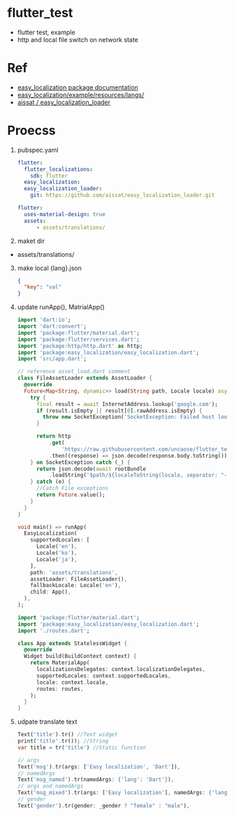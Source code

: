 # flutter_test
- flutter test, example
- http and local file switch on network state

# Ref
- [easy_localization package documentation](https://pub.dev/documentation/easy_localization/latest/)
- [easy_localization/example/resources/langs/](https://github.com/aissat/easy_localization/blob/master/example/resources/langs/)
- [aissat / easy_localization_loader](https://github.com/aissat/easy_localization_loader)

# Proecss
1. pubspec.yaml
    ```yaml
    flutter:
      flutter_localizations:
        sdk: flutter
      easy_localization:
      easy_localization_loader:
        git: https://github.com/aissat/easy_localization_loader.git

    flutter:
      uses-material-design: true
      assets:
          - assets/translations/
    ```
2. maket dir
-   assets/translations/
3. make local {lang}.json
    ```json
    {
      "key": "val"
    }
    ```
4. update runApp(), MatrialApp()
    ```dart
    import 'dart:io';
    import 'dart:convert';
    import 'package:flutter/material.dart';
    import 'package:flutter/services.dart';
    import 'package:http/http.dart' as http;
    import 'package:easy_localization/easy_localization.dart';
    import 'src/app.dart';

    // reference asset_load.dart comment
    class FileAssetLoader extends AssetLoader {
      @override
      Future<Map<String, dynamic>> load(String path, Locale locale) async {
        try {
          final result = await InternetAddress.lookup('google.com');
          if (result.isEmpty || result[0].rawAddress.isEmpty) {
            throw new SocketException('SocketException: Failed host lookup');
          }

          return http
              .get(
                  'https://raw.githubusercontent.com/uncaose/flutter_test/easy_localization/assets/translations/${locale.languageCode}.json')
              .then((response) => json.decode(response.body.toString()));
        } on SocketException catch (_) {
          return json.decode(await rootBundle
              .loadString('$path/${localeToString(locale, separator: "-")}.json'));
        } catch (e) {
          //Catch File exceptions
          return Future.value();
        }
      }
    }

    void main() => runApp(
      EasyLocalization(
        supportedLocales: [
          Locale('en'),
          Locale('ko'),
          Locale('ja'),
        ],
        path: 'assets/translations',
        assetLoader: FileAssetLoader(),
        fallbackLocale: Locale('en'),
        child: App(),
      ),
    );
    ```
    ```dart
    import 'package:flutter/material.dart';
    import 'package:easy_localization/easy_localization.dart';
    import './routes.dart';

    class App extends StatelessWidget {
      @override
      Widget build(BuildContext context) {
        return MaterialApp(
          localizationsDelegates: context.localizationDelegates,
          supportedLocales: context.supportedLocales,
          locale: context.locale,
          routes: routes,
        );
      }
    }
    ```
6. udpate translate text
    ```dart
    Text('title').tr() //Text widget
    print('title'.tr()); //String
    var title = tr('title') //Static function

    // args
    Text('msg').tr(args: ['Easy localization', 'Dart']),
    // namedArgs
    Text('msg_named').tr(namedArgs: {'lang': 'Dart'}),
    // args and namedArgs
    Text('msg_mixed').tr(args: ['Easy localization'], namedArgs: {'lang': 'Dart'}),
    // gender
    Text('gender').tr(gender: _gender ? "female" : "male"),
    ```